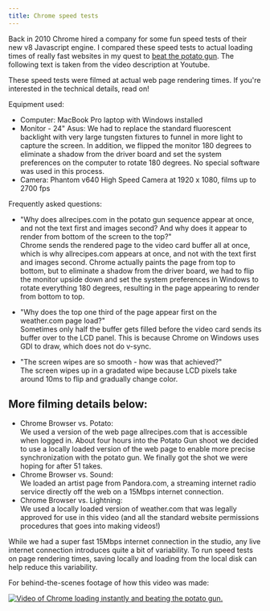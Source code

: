 ```yaml
---
title: Chrome speed tests
---
```


Back in 2010 Chrome hired a company for some fun speed tests of their new v8 Javascript engine. I compared these speed tests to actual loading times of really fast websites in my quest to [beat the potato gun](websites-that-load-instantly). The following text is taken from the video description at Youtube.

These speed tests were filmed at actual web page rendering times. If you're interested in the technical details, read on!

Equipment used: 

- Computer: MacBook Pro laptop with Windows installed
- Monitor - 24" Asus: We had to replace the standard fluorescent backlight with very large tungsten fixtures to funnel in more light to capture the screen. In addition, we flipped the monitor 180 degrees to eliminate a shadow from the driver board and set the system preferences on the computer to rotate 180 degrees. No special software was used in this process.
- Camera: Phantom v640 High Speed Camera at 1920 x 1080, films up to 2700 fps

Frequently asked questions: 

- "Why does allrecipes.com in the potato gun sequence appear at once, and not the text first and images second? And why does it appear to render from bottom of the screen to the top?"  
Chrome sends the rendered page to the video card buffer all at once, which is why allrecipes.com appears at once, and not with the text first and images second. Chrome actually paints the page from top to bottom, but to eliminate a shadow from the driver board, we had to flip the monitor upside down and set the system preferences in Windows to rotate everything 180 degrees, resulting in the page appearing to render from bottom to top.

- "Why does the top one third of the page appear first on the weather.com page load?"  
Sometimes only half the buffer gets filled before the video card sends its buffer over to the LCD panel. This is because Chrome on Windows uses GDI to draw, which does not do v-sync.

- "The screen wipes are so smooth - how was that achieved?"  
The screen wipes up in a gradated wipe because LCD pixels take around 10ms to flip and gradually change color.

## More filming details below:

- Chrome Browser vs. Potato:  
We used a version of the web page allrecipes.com that is accessible when logged in. About four hours into the Potato Gun shoot we decided to use a locally loaded version of the web page to enable more precise synchronization with the potato gun. We finally got the shot we were hoping for after 51 takes.
- Chrome Browser vs. Sound:  
We loaded an artist page from Pandora.com, a streaming internet radio service directly off the web on a 15Mbps internet connection.
- Chrome Browser vs. Lightning:  
We used a locally loaded version of weather.com that was legally approved for use in this video (and all the standard website permissions procedures that goes into making videos!)

While we had a super fast 15Mbps internet connection in the studio, any live internet connection introduces quite a bit of variability. To run speed tests on page rendering times, saving locally and loading from the local disk can help reduce this variability.

For behind-the-scenes footage of how this video was made:

<a href="https://www.youtube.com/watch?v=_oarMXGq3gI&t" class="video"><img src="/uploads/instantly.gif" alt="Video of Chrome loading instantly and beating the potato gun." /></a>